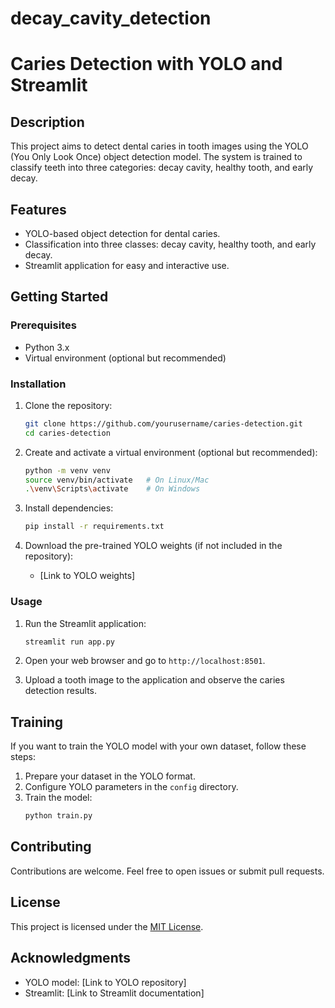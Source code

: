 # decay_cavity_detection
# Caries Detection with YOLO and Streamlit

## Description

This project aims to detect dental caries in tooth images using the YOLO (You Only Look Once) object detection model. The system is trained to classify teeth into three categories: decay cavity, healthy tooth, and early decay.

## Features

- YOLO-based object detection for dental caries.
- Classification into three classes: decay cavity, healthy tooth, and early decay.
- Streamlit application for easy and interactive use.

## Getting Started

### Prerequisites

- Python 3.x
- Virtual environment (optional but recommended)

### Installation

1. Clone the repository:
    ```bash
    git clone https://github.com/yourusername/caries-detection.git
    cd caries-detection
    ```

2. Create and activate a virtual environment (optional but recommended):
    ```bash
    python -m venv venv
    source venv/bin/activate   # On Linux/Mac
    .\venv\Scripts\activate    # On Windows
    ```

3. Install dependencies:
    ```bash
    pip install -r requirements.txt
    ```

4. Download the pre-trained YOLO weights (if not included in the repository):
    - [Link to YOLO weights]

### Usage

1. Run the Streamlit application:
    ```bash
    streamlit run app.py
    ```

2. Open your web browser and go to `http://localhost:8501`.
   
3. Upload a tooth image to the application and observe the caries detection results.

## Training

If you want to train the YOLO model with your own dataset, follow these steps:

1. Prepare your dataset in the YOLO format.
2. Configure YOLO parameters in the `config` directory.
3. Train the model:
    ```bash
    python train.py
    ```

## Contributing

Contributions are welcome. Feel free to open issues or submit pull requests.

## License

This project is licensed under the [MIT License](LICENSE).

## Acknowledgments

- YOLO model: [Link to YOLO repository]
- Streamlit: [Link to Streamlit documentation]

